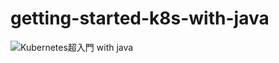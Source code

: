 # getting-started-k8s-with-java



![Kubernetes超入門 with java](https://www.slideshare.net/slideshow/embed_code/key/IJQBCyayE2sMiA "Kubernetes超入門 with java")
